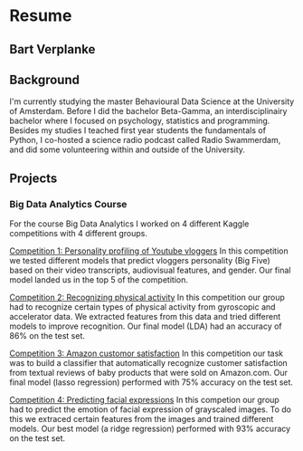 # Resume 
## Bart Verplanke

## Background
I'm currently studying the master Behavioural Data Science at the University of Amsterdam. Before I did the bachelor Beta-Gamma, an interdisciplinairy bachelor where I focused on psychology, statistics and programming. Besides my studies I teached first year students the fundamentals of Python, I co-hosted a science radio podcast called Radio Swammerdam, and did some volunteering within and outside of the University.

## Projects
### Big Data Analytics Course
For the course Big Data Analytics I worked on 4 different Kaggle competitions with 4 different groups. 

[Competition 1: Personality profiling of Youtube vloggers](https://www.kaggle.com/code/bartverplanke/competition-1-round-2-group-15)
In this competition we tested different models that predict vloggers personality (Big Five) based on their video transcripts, audiovisual features, and gender. Our final model landed us in the top 5 of the competition. 

[Competition 2: Recognizing physical activity](https://www.kaggle.com/code/bartverplanke/sensor-group-6)
In this competition our group had to recognize certain types of physical activity from gyroscopic and accelerator data. We extracted features from this data and tried different models to improve recognition. Our final model (LDA) had an accuracy of 86% on the test set.

[Competition 3: Amazon customor satisfaction](https://www.kaggle.com/code/bartverplanke/amazon-group11)
In this competition our task was to build a classifier that automatically recognize customer satisfaction from textual reviews of baby products that were sold on Amazon.com. Our final model (lasso regression) performed with 75% accuracy on the test set.

[Competition 4: Predicting facial expressions](https://www.kaggle.com/code/bartverplanke/team-4)
In this competion our group had to predict the emotion of facial expression of grayscaled images. To do this we extraced certain features from the images and trained different models. Our best model (a ridge regression) performed with 93% accuracy on the test set.



